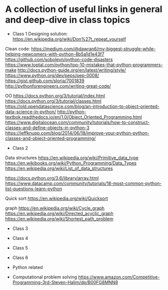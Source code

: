 # A collection of useful links in general and deep-dive in class topics


* Class 1
Designing solution:
https://en.wikipedia.org/wiki/Don%27t_repeat_yourself


Clean code:
https://medium.com/@dawran6/my-biggest-struggle-while-helping-newcomers-with-python-8b5a1d1e43f7
https://github.com/sobolevn/python-code-disasters
https://www.toptal.com/python/top-10-mistakes-that-python-programmers-make
http://docs.python-guide.org/en/latest/writing/style/
https://www.python.org/dev/peps/pep-0008/
https://gist.github.com/sloria/7001839
http://pythonforengineers.com/writing-great-code/


OO
https://docs.python.org/3/tutorial/index.html
https://docs.python.org/3/tutorial/classes.html
https://old.opendatascience.com/blog/an-introduction-to-object-oriented-data-science-in-python/
http://python-textbok.readthedocs.io/en/1.0/Object_Oriented_Programming.html
https://www.digitalocean.com/community/tutorials/how-to-construct-classes-and-define-objects-in-python-3
https://jeffknupp.com/blog/2014/06/18/improve-your-python-python-classes-and-object-oriented-programming/


* Class 2

Data structures
https://en.wikipedia.org/wiki/Primitive_data_type
https://en.wikibooks.org/wiki/Python_Programming/Data_Types
https://en.wikipedia.org/wiki/List_of_data_structures

https://docs.python.org/3.6/library/array.html
https://www.datacamp.com/community/tutorials/18-most-common-python-list-questions-learn-python

Quick sort
https://en.wikipedia.org/wiki/Quicksort

graph
https://en.wikipedia.org/wiki/Cycle_graph
https://en.wikipedia.org/wiki/Directed_acyclic_graph
https://en.wikipedia.org/wiki/Shortest_path_problem

* Class 3

* Class 4

* Class 5

* Class 6


* Python related


* Computational problem solving
https://www.amazon.com/Competitive-Programming-3rd-Steven-Halim/dp/B00FG8MNN8
